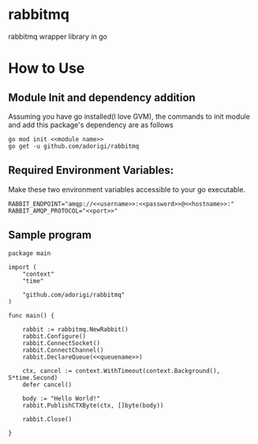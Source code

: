 # rabbitmq
rabbitmq wrapper library in go

# How to Use

## Module Init and dependency addition
Assuming you have go installed(I love GVM), the commands to init module and add this package's dependency are as follows

```
go mod init <<module name>>
go get -u github.com/adorigi/rabbitmq
```

## Required Environment Variables: 
Make these two environment variables accessible to your go executable.

```
RABBIT_ENDPOINT="amqp://<<username>>:<<password>>@<<hostname>>:"
RABBIT_AMQP_PROTOCOL="<<port>>"
```

## Sample program

```
package main

import (
	"context"
	"time"

    "github.com/adorigi/rabbitmq"
)

func main() {

	rabbit := rabbitmq.NewRabbit()
	rabbit.Configure()
	rabbit.ConnectSocket()
	rabbit.ConnectChannel()
	rabbit.DeclareQueue(<<queuename>>)

	ctx, cancel := context.WithTimeout(context.Background(), 5*time.Second)
	defer cancel()

	body := "Hello World!"
	rabbit.PublishCTXByte(ctx, []byte(body))

	rabbit.Close()

}


```


<!-- 
TODO:
done- Remove dependecy on godotenv
done- add argument to declarequeue for accepting queue name
    - improve tests 

My aim for this repo:
- error code masking - the bad(but not ugly) side of go
- useful abstraction
- will be updated - acc. to how my needs change (but I will tag releases)
 -->